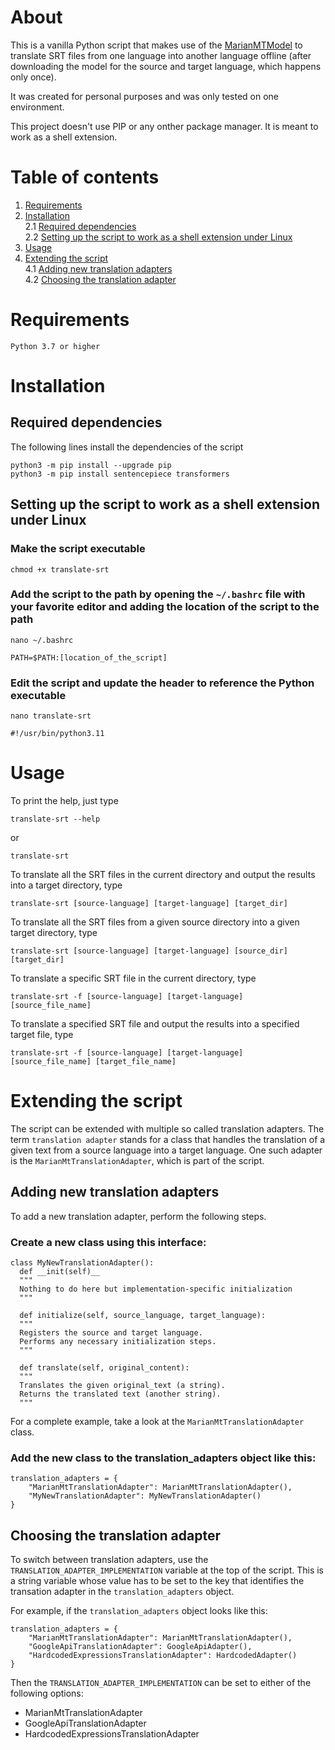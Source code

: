 # About
This is a vanilla Python script that makes use of the [MarianMTModel](https://huggingface.co/docs/transformers/en/model_doc/marian)
to translate SRT files from one language into another language offline (after downloading the model for the source and target language, which happens only once).

It was created for personal purposes and was only tested on one environment.

This project doesn't use PIP or any onther package manager. It is meant to work as a shell extension. 

# Table of contents
1. [Requirements](#requirements)
2. [Installation](#installation)<br />
   2.1 [Required dependencies](#dependencies)<br />
   2.2 [Setting up the script to work as a shell extension under Linux](#setup)<br />
3. [Usage](#usage)
4. [Extending the script](#extending)<br />
   4.1 [Adding new translation adapters](#adding)<br />
   4.2 [Choosing the translation adapter](#choosing)<br />

# Requirements<a name="requirements"></a>
```
Python 3.7 or higher
```


# Installation<a name="installation"></a>

## Required dependencies<a name="dependencies"></a>
The following lines install the dependencies of the script
```
python3 -m pip install --upgrade pip
python3 -m pip install sentencepiece transformers
```

## Setting up the script to work as a shell extension under Linux<a name="setup"></a>
### Make the script executable
```
chmod +x translate-srt
```

### Add the script to the path by opening the `~/.bashrc` file with your favorite editor and adding the location of the script to the path
```
nano ~/.bashrc
```
```
PATH=$PATH:[location_of_the_script]
```

### Edit the script and update the header to reference the Python executable
```
nano translate-srt
```
```
#!/usr/bin/python3.11
```


# Usage<a name="usage"></a>
To print the help, just type
```
translate-srt --help
```
or
```
translate-srt
```

To translate all the SRT files in the current directory and output the results into a target directory, type
```
translate-srt [source-language] [target-language] [target_dir]
```

To translate all the SRT files from a given source directory into a given target directory, type
```
translate-srt [source-language] [target-language] [source_dir] [target_dir]
```

To translate a specific SRT file in the current directory, type
```
translate-srt -f [source-language] [target-language] [source_file_name]
```

To translate a specified SRT file and output the results into a specified target file, type
```
translate-srt -f [source-language] [target-language] [source_file_name] [target_file_name]
```


# Extending the script<a name="extending"></a>
The script can be extended with multiple so called translation adapters. The term `translation adapter`
stands for a class that handles the translation of a given text from a source language into a target
language. One such adapter is the `MarianMtTranslationAdapter`, which is part of the script.

## Adding new translation adapters<a name="adding"></a>
To add a new translation adapter, perform the following steps.

### Create a new class using this interface:
```
class MyNewTranslationAdapter():
  def __init(self)__
  """
  Nothing to do here but implementation-specific initialization
  """

  def initialize(self, source_language, target_language):
  """
  Registers the source and target language.
  Performs any necessary initialization steps.
  """

  def translate(self, original_content):
  """
  Translates the given original_text (a string).
  Returns the translated text (another string).
  """
```
For a complete example, take a look at the `MarianMtTranslationAdapter` class.


### Add the new class to the translation_adapters object like this:
```
translation_adapters = {
    "MarianMtTranslationAdapter": MarianMtTranslationAdapter(),
    "MyNewTranslationAdapter": MyNewTranslationAdapter()
}
```


## Choosing the translation adapter<a name="choosing"></a>
To switch between translation adapters, use the `TRANSLATION_ADAPTER_IMPLEMENTATION` variable at the top of the script.
This is a string variable whose value has to be set to the key that identifies the transation adapter in the
`translation_adapters` object.

For example, if the `translation_adapters` object looks like this:
```
translation_adapters = {
    "MarianMtTranslationAdapter": MarianMtTranslationAdapter(),
    "GoogleApiTranslationAdapter": GoogleApiAdapter(),
    "HardcodedExpressionsTranslationAdapter": HardcodedAdapter()
}
```
Then the `TRANSLATION_ADAPTER_IMPLEMENTATION` can be set to either of the following options:
- MarianMtTranslationAdapter
- GoogleApiTranslationAdapter
- HardcodedExpressionsTranslationAdapter
